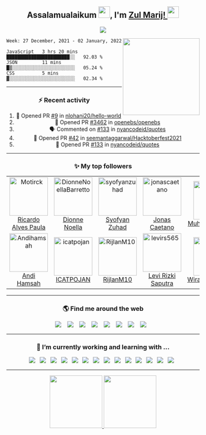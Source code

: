 <h2 align='center'> Assalamualaikum <img height="30px" src="https://raw.githubusercontent.com/zulmarij/zulmarij/master/wave.gif">, I'm <a href="https://github.com/zulmarij?tab=follow">Zul Marij! <img height="30px" src="https://raw.githubusercontent.com/zulmarij/zulmarij/master/catcode.gif"></h2>

<p align='center'>
    <a href="https://github.com/zulmarij?tab=follow"><img src="https://visitor-badge.glitch.me/badge?page_id=zulmarij.zulmarij"></a>
</p>

<p align='center'>
<img align="right" src="https://raw.githubusercontent.com/zulmarij/zulmarij/master/code.gif" width="200">

<!--START_SECTION:waka-->
```text
Week: 27 December, 2021 - 02 January, 2022

JavaScript   3 hrs 20 mins   ███████████████████████░░   92.03 % 
JSON         11 mins         █▒░░░░░░░░░░░░░░░░░░░░░░░   05.24 % 
CSS          5 mins          ▓░░░░░░░░░░░░░░░░░░░░░░░░   02.34 % 
```
<!--END_SECTION:waka-->

</p>

<hr>
<h3 align='center'> ⚡ Recent activity </h3>
<div align='center'>
    
<!--START_SECTION:activity-->
1. 💪 Opened PR [#9](https://github.com/nlohani20/hello-world/pull/9) in [nlohani20/hello-world](https://github.com/nlohani20/hello-world)
2. 💪 Opened PR [#3462](https://github.com/openebs/openebs/pull/3462) in [openebs/openebs](https://github.com/openebs/openebs)
3. 🗣 Commented on [#133](https://github.com/nyancodeid/quotes/issues/133) in [nyancodeid/quotes](https://github.com/nyancodeid/quotes)
4. 💪 Opened PR [#42](https://github.com/seemantaggarwal/Hacktoberfest2021/pull/42) in [seemantaggarwal/Hacktoberfest2021](https://github.com/seemantaggarwal/Hacktoberfest2021)
5. 💪 Opened PR [#133](https://github.com/nyancodeid/quotes/pull/133) in [nyancodeid/quotes](https://github.com/nyancodeid/quotes)
<!--END_SECTION:activity-->

</div>

<hr>
<h3 align='center'> ✨ My top followers </h3>
<div align='center'>
    <!--START_SECTION:top-followers-->
<table>
  <tr>
    <td align="center">
      <a href="https://github.com/Motirck">
        <img src="https://avatars2.githubusercontent.com/u/57419630" width="100px;" alt="Motirck"/>
      </a>
      <br />
      <a href="https://github.com/Motirck">Ricardo Alves Paula</a>
    </td>
    <td align="center">
      <a href="https://github.com/DionneNoellaBarretto">
        <img src="https://avatars2.githubusercontent.com/u/16610213" width="100px;" alt="DionneNoellaBarretto"/>
      </a>
      <br />
      <a href="https://github.com/DionneNoellaBarretto">Dionne Noella</a>
    </td>
    <td align="center">
      <a href="https://github.com/syofyanzuhad">
        <img src="https://avatars2.githubusercontent.com/u/52684582" width="100px;" alt="syofyanzuhad"/>
      </a>
      <br />
      <a href="https://github.com/syofyanzuhad">Syofyan Zuhad</a>
    </td>
    <td align="center">
      <a href="https://github.com/jonascaetano">
        <img src="https://avatars2.githubusercontent.com/u/9288801" width="100px;" alt="jonascaetano"/>
      </a>
      <br />
      <a href="https://github.com/jonascaetano">Jonas Caetano</a>
    </td>
    <td align="center">
      <a href="https://github.com/muhammad-rizqi">
        <img src="https://avatars2.githubusercontent.com/u/69310085" width="100px;" alt="muhammad-rizqi"/>
      </a>
      <br />
      <a href="https://github.com/muhammad-rizqi">Muhammad Rizqi</a>
    </td>
    <td align="center">
      <a href="https://github.com/naptr">
        <img src="https://avatars2.githubusercontent.com/u/71458677" width="100px;" alt="naptr"/>
      </a>
      <br />
      <a href="https://github.com/naptr">Putra Krishna</a>
    </td>
    <td align="center">
      <a href="https://github.com/rahmathidayat9">
        <img src="https://avatars2.githubusercontent.com/u/73263428" width="100px;" alt="rahmathidayat9"/>
      </a>
      <br />
      <a href="https://github.com/rahmathidayat9">Rahmat Hidayat</a>
    </td>
  </tr>
  <tr>
    <td align="center">
      <a href="https://github.com/Andihamsah">
        <img src="https://avatars2.githubusercontent.com/u/52684294" width="100px;" alt="Andihamsah"/>
      </a>
      <br />
      <a href="https://github.com/Andihamsah">Andi Hamsah</a>
    </td>
    <td align="center">
      <a href="https://github.com/icatpojan">
        <img src="https://avatars2.githubusercontent.com/u/70455184" width="100px;" alt="icatpojan"/>
      </a>
      <br />
      <a href="https://github.com/icatpojan">ICATPOJAN</a>
    </td>
    <td align="center">
      <a href="https://github.com/RijlanM10">
        <img src="https://avatars2.githubusercontent.com/u/63373839" width="100px;" alt="RijlanM10"/>
      </a>
      <br />
      <a href="https://github.com/RijlanM10">RijlanM10</a>
    </td>
    <td align="center">
      <a href="https://github.com/levirs565">
        <img src="https://avatars2.githubusercontent.com/u/42236775" width="100px;" alt="levirs565"/>
      </a>
      <br />
      <a href="https://github.com/levirs565">Levi Rizki Saputra</a>
    </td>
    <td align="center">
      <a href="https://github.com/WiraJustisiaNega">
        <img src="https://avatars2.githubusercontent.com/u/78360978" width="100px;" alt="WiraJustisiaNega"/>
      </a>
      <br />
      <a href="https://github.com/WiraJustisiaNega">WiraJustisiaNega</a>
    </td>
    <td align="center">
      <a href="https://github.com/fadil9872">
        <img src="https://avatars2.githubusercontent.com/u/70373705" width="100px;" alt="fadil9872"/>
      </a>
      <br />
      <a href="https://github.com/fadil9872">Mukhamad Fadil</a>
    </td>
    <td align="center">
      <a href="https://github.com/shikhar321">
        <img src="https://avatars2.githubusercontent.com/u/78657875" width="100px;" alt="shikhar321"/>
      </a>
      <br />
      <a href="https://github.com/shikhar321">Shikhar Gupta</a>
    </td>
  </tr>
</table>
<!--END_SECTION:top-followers-->
</div>

<hr>
<h3 align='center'> 🌎 Find me around the web </h3>
<p align='center'>
    <a href="https://wa.me/6281350887602"><img src="https://img.shields.io/badge/WhatsApp-25D366?style=for-the-badge&logo=whatsapp&logoColor=white" /></a>&nbsp;&nbsp;&nbsp;
    <a href="https://www.t.me/zulmarij"><img src="https://img.shields.io/badge/Telegram-26A5E4?style=for-the-badge&logo=telegram&logoColor=white" /></a>&nbsp;&nbsp;&nbsp;
    <a href="mailto:muhammadzulmarijrizkyfathullah@gmail.com?subject=github_message"><img src="https://img.shields.io/badge/Gmail-EA4335?style=for-the-badge&logo=gmail&logoColor=white" /></a>&nbsp;&nbsp;&nbsp;
    <a href="https://facebook.com/zulmarij"><img src="https://img.shields.io/badge/Facebook-1877F2?style=for-the-badge&logo=facebook&logoColor=white" /></a>&nbsp;&nbsp;&nbsp;
    <a href="https://instagram.com/zulmarij"><img src="https://img.shields.io/badge/Instagram-E4405F?style=for-the-badge&logo=instagram&logoColor=white" /></a>&nbsp;&nbsp;&nbsp;
    <a href="https://twitter.com/zul_marij"><img src="https://img.shields.io/badge/Twitter-1DA1F2?style=for-the-badge&logo=twitter&logoColor=white" /></a>&nbsp;&nbsp;&nbsp;
    <a href="https://www.linkedin.com/in/zulmarij"><img src="https://img.shields.io/badge/LinkedIn-0A66C2?style=for-the-badge&logo=linkedin&logoColor=white" /></a>&nbsp;&nbsp;&nbsp;
    <a href="https://github.com/zulmarij?tab=follow"><img src="https://img.shields.io/badge/GitHub-181717?style=for-the-badge&logo=github&logoColor=white" /></a>&nbsp;&nbsp;&nbsp;
</p>


<hr>
<h3 align='center'> 🌱 I’m currently working and learning with ...</h3>
<p align='center'>
     <a href="https://github.com/zulmarij?tab=follow"><img src="https://img.shields.io/badge/HTML5-E34F26?style=for-the-badge&logo=html5&logoColor=white" /></a>&nbsp;&nbsp;
     <a href="https://github.com/zulmarij?tab=follow"><img src="https://img.shields.io/badge/CSS3-1572B6?style=for-the-badge&logo=css3&logoColor=white" /></a>&nbsp;&nbsp;
     <a href="https://github.com/zulmarij?tab=follow"><img src="https://img.shields.io/badge/JavaScript-F7DF1E?style=for-the-badge&logo=javascript&logoColor=black" /></a>&nbsp;&nbsp;
     <a href="https://github.com/zulmarij?tab=follow"><img src="https://img.shields.io/badge/PHP-777BB4?style=for-the-badge&logo=php&logoColor=white" /></a>&nbsp;&nbsp;
     <a href="https://github.com/zulmarij?tab=follow"><img src="https://img.shields.io/badge/jQuery-0769AD?style=for-the-badge&logo=jquery&logoColor=white" /></a>&nbsp;&nbsp;
     <a href="https://github.com/zulmarij?tab=follow"><img src="https://img.shields.io/badge/Bootstrap-7952B3?style=for-the-badge&logo=bootstrap&logoColor=white" /></a>&nbsp;&nbsp;
     <a href="https://github.com/zulmarij?tab=follow"><img src="https://img.shields.io/badge/Laravel-FF2D20?style=for-the-badge&logo=laravel&logoColor=white" /></a>&nbsp;&nbsp;
     <a href="https://github.com/zulmarij?tab=follow"><img src="https://img.shields.io/badge/Codeigniter-EF4223?style=for-the-badge&logo=codeigniter&logoColor=white" /></a>&nbsp;&nbsp;
     <a href="https://github.com/zulmarij?tab=follow"><img src="https://img.shields.io/badge/MySQL-4479A1?style=for-the-badge&logo=mysql&logoColor=white" /></a>&nbsp;&nbsp;
     <a href="https://github.com/zulmarij?tab=follow"><img src="https://img.shields.io/badge/Git-F05032?style=for-the-badge&logo=git&logoColor=white" /></a>&nbsp;&nbsp;
     <a href="https://github.com/zulmarij?tab=follow"><img src="https://img.shields.io/badge/Postman-FF6C37?style=for-the-badge&logo=postman&logoColor=white" /></a>&nbsp;&nbsp;
     <a href="https://github.com/zulmarij?tab=follow"><img src="https://img.shields.io/badge/Heroku-430098?style=for-the-badge&logo=heroku&logoColor=white" /></a>&nbsp;&nbsp;
     <a href="https://github.com/zulmarij?tab=follow"><img src="https://img.shields.io/badge/Visual_Studio_Code-007ACC?style=for-the-badge&logo=visual%20studio%20code&logoColor=white" /></a>&nbsp;&nbsp;
     <a href="https://github.com/zulmarij?tab=follow"><img src="https://img.shields.io/badge/Linux_Mint-87CF3E?style=for-the-badge&logo=linux-mint&logoColor=white" /></a>&nbsp;&nbsp;
</p>

<hr>
<p align='center'>
    <a href="https://github.com/zulmarij?tab=follow">
        <img height="137px" src="https://github-readme-stats.vercel.app/api/top-langs/?username=zulmarij&hide_title=true&hide_border=true&layout=compact&theme=midnight-purple" />
         <img height="137px" src="https://github-readme-stats.vercel.app/api?username=zulmarij&hide_title=true&hide_border=true&show_icons=true&include_all_commits=true&count_private=true&line_height=21&theme=midnight-purple" />
    </a>
</p>
